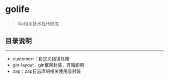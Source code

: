 # golife
> Go相关技术栈代码库
## 目录说明
___
- customerr：自定义错误处理
- gin-layout：gin框架封装，开箱即用
- zap：zap日志库的相关使用及封装